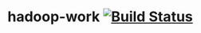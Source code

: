 # hadoop-work [![Build Status](https://travis-ci.org/alimcmaster1/hadoop-work.svg?branch=master)](https://travis-ci.org/alimcmaster1/hadoop-work)
